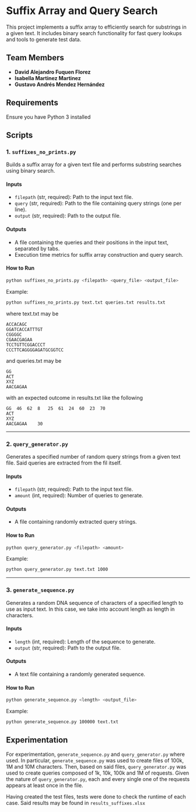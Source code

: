 # Suffix Array and Query Search

This project implements a suffix array to efficiently search for substrings in a given text. It includes binary search functionality for fast query lookups and tools to generate test data.

## Team Members

- **David Alejandro Fuquen Florez**
- **Isabella Martinez Martinez**
- **Gustavo Andrés Mendez Hernández**

## Requirements

Ensure you have Python 3 installed

## Scripts

### 1. `suffixes_no_prints.py`

Builds a suffix array for a given text file and performs substring searches using binary search.

#### **Inputs**
- `filepath` (str, required): Path to the input text file.
- `query` (str, required): Path to the file containing query strings (one per line).
- `output` (str, required): Path to the output file.

#### **Outputs**
- A file containing the queries and their positions in the input text, separated by tabs.
- Execution time metrics for suffix array construction and query search.

#### **How to Run**
```bash
python suffixes_no_prints.py <filepath> <query_file> <output_file>
```
Example:
```bash
python suffixes_no_prints.py text.txt queries.txt results.txt
```
where text.txt may be
```
ACCACAGC
GGATCACCATTTGT
CGGGGC
CGAACGAGAA
TCCTGTTCGGACCCT
CCCTTCAGGGGAGATGCGGTCC
```
and queries.txt may be
```
GG
ACT
XYZ
AACGAGAA
```
with an expected outcome in results.txt like the following  
```
GG	46	62	8	25	61	24	60	23	70
ACT	
XYZ	
AACGAGAA	30
```
---

### 2. `query_generator.py`

Generates a specified number of random query strings from a given text file. Said queries are extracted from the fil itself.

#### **Inputs**
- `filepath` (str, required): Path to the input text file.
- `amount` (int, required): Number of queries to generate.

#### **Outputs**
- A file containing randomly extracted query strings.

#### **How to Run**
```bash
python query_generator.py <filepath> <amount>
```
Example:
```bash
python query_generator.py text.txt 1000
```

---

### 3. `generate_sequence.py`

Generates a random DNA sequence of characters of a specified length to use as input text. In this case, we take into account length as length in characters.

#### **Inputs**
- `length` (int, required): Length of the sequence to generate.
- `output` (str, required): Path to the output file.

#### **Outputs**
- A text file containing a randomly generated sequence.

#### **How to Run**
```bash
python generate_sequence.py <length> <output_file>
```
Example:
```bash
python generate_sequence.py 100000 text.txt
```

## Experimentation


For experimentation, `generate_sequence.py` and `query_generator.py` where used. In particular, `generate_sequence.py` was used to create files of 100k, 1M and 10M characters. 
Then, based on said files, `query_generator.py` was used to create queries composed of 1k, 10k, 100k and 1M of requests. Given the nature of `query_generator.py`, each and every single one
of the requests appears at least once in the file.

Having created the test files, tests were done to check the runtime of each case. Said results may be found in `results_suffixes.xlsx`



